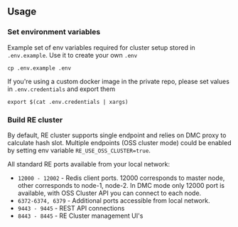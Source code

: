 ## Usage ##

### Set environment variables ##
Example set of env variables required for cluster setup stored in `.env.example`.
Use it to create your own `.env`

```shell
cp .env.example .env
```

If you're using a custom docker image in the private repo, please set values in 
`.env.credentials` and export them

```shell
export $(cat .env.credentials | xargs)
```

### Build RE cluster ###
By default, RE cluster supports single endpoint and relies on DMC proxy to calculate hash slot.
Multiple endpoints (OSS cluster mode) could be enabled by setting env variable `RE_USE_OSS_CLUSTER=true`.

All standard RE ports available from your local network:

- `12000 - 12002` - Redis client ports. 12000 corresponds to master node, other corresponds to node-1, node-2.
In DMC mode only 12000 port is available, with OSS Cluster API you can connect to each node.
- `6372-6374, 6379` - Additional ports accessible from local network.
- `9443 - 9445` - REST  API connections
- `8443 - 8445` - RE Cluster management UI's 
